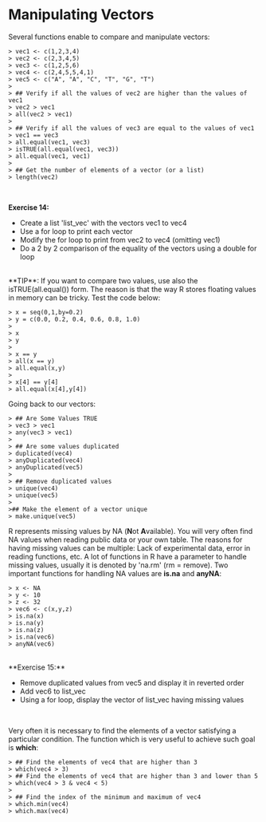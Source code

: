 # Manipulating Vectors


Several functions enable to compare and manipulate vectors:


```
> vec1 <- c(1,2,3,4)
> vec2 <- c(2,3,4,5)
> vec3 <- c(1,2,5,6)
> vec4 <- c(2,4,5,5,4,1)
> vec5 <- c("A", "A", "C", "T", "G", "T")
>
> ## Verify if all the values of vec2 are higher than the values of vec1
> vec2 > vec1
> all(vec2 > vec1)
>
> ## Verify if all the values of vec3 are equal to the values of vec1
> vec1 == vec3
> all.equal(vec1, vec3)
> isTRUE(all.equal(vec1, vec3))
> all.equal(vec1, vec1)
>
> ## Get the number of elements of a vector (or a list)
> length(vec2)
```
<br>

**Exercise 14:**

  + Create a list 'list_vec' with the vectors vec1 to vec4
  + Use a for loop to print each vector
  + Modify the for loop to print from vec2 to vec4 (omitting vec1)
  + Do a 2 by 2 comparison of the equality of the vectors using a double for loop


<br>
**TIP**: If you want to compare two values, use also the isTRUE(all.equal()) form. The reason is that the way R stores floating values in memory can be tricky. Test the code below:
<br>

```
> x = seq(0,1,by=0.2)
> y = c(0.0, 0.2, 0.4, 0.6, 0.8, 1.0)
>
> x
> y
>
> x == y
> all(x == y)
> all.equal(x,y)
>
> x[4] == y[4]
> all.equal(x[4],y[4])
```

Going back to our vectors:


```
> ## Are Some Values TRUE
> vec3 > vec1
> any(vec3 > vec1)
>
> ## Are some values duplicated
> duplicated(vec4)
> anyDuplicated(vec4)
> anyDuplicated(vec5)
>
> ## Remove duplicated values
> unique(vec4)
> unique(vec5)
>
>## Make the element of a vector unique
> make.unique(vec5) 
```

R represents missing values by NA (**N**ot **A**vailable). You will very often find NA values when reading public data or your own table. The reasons for having missing values can be multiple: Lack of experimental data, error in reading functions, etc. A lot of functions in R have a parameter to handle missing values, usually it is denoted by 'na.rm' (rm = remove). Two important functions for handling NA values are **is.na** and **anyNA**:


```
> x <- NA
> y <- 10
> z <- 32
> vec6 <- c(x,y,z)
> is.na(x)
> is.na(y)
> is.na(z)
> is.na(vec6)
> anyNA(vec6)
```

<br>
**Exercise 15:**

  + Remove duplicated values from vec5 and display it in reverted order
  + Add vec6 to list_vec
  + Using a for loop, display the vector of list_vec having missing values

<br>

Very often it is necessary to find the elements of a vector satisfying a particular condition. The function which is very useful to achieve such goal is **which**:


```
> ## Find the elements of vec4 that are higher than 3
> which(vec4 > 3)
> ## Find the elements of vec4 that are higher than 3 and lower than 5
> which(vec4 > 3 & vec4 < 5)
>
> ## Find the index of the minimum and maximum of vec4
> which.min(vec4)
> which.max(vec4)
```
